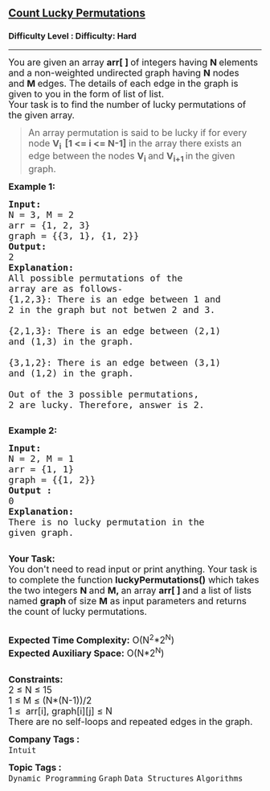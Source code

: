<h2><a href="https://www.geeksforgeeks.org/problems/count-lucky-permutations--170645/1">Count Lucky Permutations</a></h2><h3>Difficulty Level : Difficulty: Hard</h3><hr><div class="problems_problem_content__Xm_eO"><p><span style="font-size:18px">You are given an array <strong>arr[ ]&nbsp;</strong>of integers having <strong>N&nbsp;</strong>elements and a non-weighted&nbsp;undirected graph having <strong>N</strong> nodes and&nbsp;<strong>M&nbsp;</strong>edges. The details of each edge in the graph is given to you in the form of list of list.&nbsp;<br>
Your task is to find the number of lucky permutations of the&nbsp;given array.<strong>&nbsp;</strong></span></p>

<blockquote>
<p><span style="font-size:18px">An array permutation is said to be lucky if for every node <strong>V<sub>i&nbsp; </sub>[1 &lt;= i &lt;= N-1]</strong> in the array there exists an edge between the nodes&nbsp;<strong>V</strong><sub><strong>i</strong>&nbsp;</sub>and <strong>V<sub>i+1&nbsp;</sub></strong>in the given graph.</span></p>
</blockquote>

<p><span style="font-size:18px"><strong>Example 1:</strong></span></p>

<pre><span style="font-size:18px"><strong>Input:
</strong>N = 3, M = 2
arr = {1, 2, 3}
graph = {{3, 1}, {1, 2}}
<strong>Output:
</strong>2
<strong>Explanation:
</strong>All possible permutations of the 
array are as follows-
{1,2,3}: There is an edge between 1 and 
2 in the graph but not betwen 2 and 3.

{2,1,3}: There is an edge between (2,1)
and (1,3) in the graph.

{3,1,2}: There is an edge between (3,1)
and (1,2) in the graph.

Out of the 3 possible permutations, 
2 are lucky. Therefore, answer is 2.</span>

</pre>

<p><span style="font-size:18px"><strong>Example 2:</strong></span></p>

<pre><span style="font-size:18px"><strong>Input:
</strong>N = 2, M = 1
arr = {1, 1}
graph = {{1, 2}}
<strong>Output :</strong>
0
<strong>Explanation:</strong>
There is no lucky permutation in the 
given graph. 
</span></pre>

<p><br>
<span style="font-size:18px"><strong>Your Task:&nbsp;&nbsp;</strong><br>
You don't need to read input or print anything. Your task is to complete the function <strong>luckyPermutations()</strong>&nbsp;which takes the two integers <strong>N </strong>and <strong>M,&nbsp;</strong>an array <strong>arr[ ]&nbsp;</strong>and a list of lists named <strong>graph&nbsp;</strong>of size <strong>M</strong>&nbsp;as input parameters and returns the count of lucky permutations.</span></p>

<p><br>
<span style="font-size:18px"><strong>Expected Time Complexity:</strong> O(N<sup>2</sup>*2<sup>N</sup>)<br>
<strong>Expected Auxiliary Space:</strong> O(N*2<sup>N</sup>)</span></p>

<p><br>
<span style="font-size:18px"><strong>Constraints:</strong><br>
2 ≤ N ≤ 15<br>
1 ≤ M&nbsp;≤ (N*(N-1))/2<br>
1&nbsp;≤&nbsp; arr[i], graph[i][j] ≤ N&nbsp;<br>
There are no self-loops and repeated edges in the graph.</span></p>
</div><p><span style=font-size:18px><strong>Company Tags : </strong><br><code>Intuit</code>&nbsp;<br><p><span style=font-size:18px><strong>Topic Tags : </strong><br><code>Dynamic Programming</code>&nbsp;<code>Graph</code>&nbsp;<code>Data Structures</code>&nbsp;<code>Algorithms</code>&nbsp;